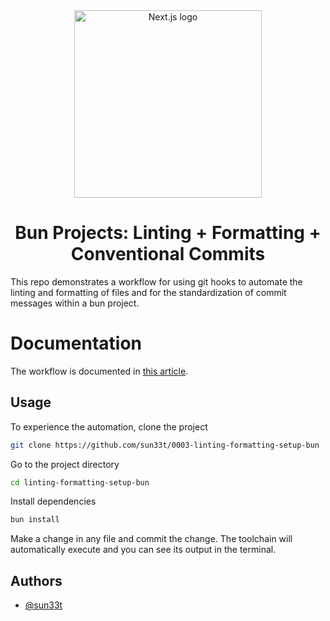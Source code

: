 <div align="center">
  <a href="https://www.suneet.codes/articles/linting-formatting-setup-bun">
    <picture>
      <img alt="Next.js logo" src="https://res.cloudinary.com/suneet-codes/image/upload/v1738335177/suneet-codes/articles/linting-formatting-bun_eezdjg.jpg" height="300">
    </picture>
  </a>
  <h1 >Bun Projects: Linting + Formatting + Conventional Commits</h1>
</div>

This repo demonstrates a workflow for using git hooks to automate the linting
and formatting of files and for the standardization of commit messages within a
bun project.

# Documentation

The workflow is documented in
[this article](https://suneet.codes/articles/linting-formatting-setup-bun).

## Usage

To experience the automation, clone the project

```bash
git clone https://github.com/sun33t/0003-linting-formatting-setup-bun
```

Go to the project directory

```bash
cd linting-formatting-setup-bun
```

Install dependencies

```bash
bun install
```

Make a change in any file and commit the change. The toolchain will
automatically execute and you can see its output in the terminal.

## Authors

- [@sun33t](https://github.com/sun33t)
